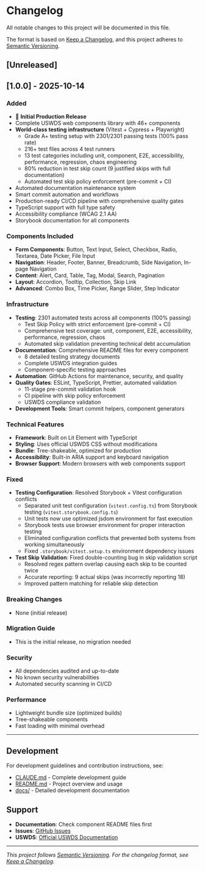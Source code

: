# Changelog

All notable changes to this project will be documented in this file.

The format is based on [Keep a Changelog](https://keepachangelog.com/en/1.0.0/),
and this project adheres to [Semantic Versioning](https://semver.org/spec/v2.0.0.html).

## [Unreleased]

## [1.0.0] - 2025-10-14

### Added

- 🎉 **Initial Production Release**
- Complete USWDS web components library with 46+ components
- **World-class testing infrastructure** (Vitest + Cypress + Playwright)
  - Grade A+ testing setup with 2301/2301 passing tests (100% pass rate)
  - 216+ test files across 4 test runners
  - 13 test categories including unit, component, E2E, accessibility, performance, regression, chaos engineering
  - 80% reduction in test skip count (9 justified skips with full documentation)
  - Automated test skip policy enforcement (pre-commit + CI)
- Automated documentation maintenance system
- Smart commit automation and workflows
- Production-ready CI/CD pipeline with comprehensive quality gates
- TypeScript support with full type safety
- Accessibility compliance (WCAG 2.1 AA)
- Storybook documentation for all components

### Components Included

- **Form Components**: Button, Text Input, Select, Checkbox, Radio, Textarea, Date Picker, File Input
- **Navigation**: Header, Footer, Banner, Breadcrumb, Side Navigation, In-page Navigation
- **Content**: Alert, Card, Table, Tag, Modal, Search, Pagination
- **Layout**: Accordion, Tooltip, Collection, Skip Link
- **Advanced**: Combo Box, Time Picker, Range Slider, Step Indicator

### Infrastructure

- **Testing**: 2301 automated tests across all components (100% passing)
  - Test Skip Policy with strict enforcement (pre-commit + CI)
  - Comprehensive test coverage: unit, component, E2E, accessibility, performance, regression, chaos
  - Automated skip validation preventing technical debt accumulation
- **Documentation**: Comprehensive README files for every component
  - 8 detailed testing strategy documents
  - Complete USWDS integration guides
  - Component-specific testing approaches
- **Automation**: GitHub Actions for maintenance, security, and quality
- **Quality Gates**: ESLint, TypeScript, Prettier, automated validation
  - 11-stage pre-commit validation hook
  - CI pipeline with skip policy enforcement
  - USWDS compliance validation
- **Development Tools**: Smart commit helpers, component generators

### Technical Features

- **Framework**: Built on Lit Element with TypeScript
- **Styling**: Uses official USWDS CSS without modifications
- **Bundle**: Tree-shakeable, optimized for production
- **Accessibility**: Built-in ARIA support and keyboard navigation
- **Browser Support**: Modern browsers with web components support

### Fixed

- **Testing Configuration**: Resolved Storybook + Vitest configuration conflicts
  - Separated unit test configuration (`vitest.config.ts`) from Storybook testing (`vitest.storybook.config.ts`)
  - Unit tests now use optimized jsdom environment for fast execution
  - Storybook tests use browser environment for proper interaction testing
  - Eliminated configuration conflicts that prevented both systems from working simultaneously
  - Fixed `.storybook/vitest.setup.ts` environment dependency issues
- **Test Skip Validation**: Fixed double-counting bug in skip validation script
  - Resolved regex pattern overlap causing each skip to be counted twice
  - Accurate reporting: 9 actual skips (was incorrectly reporting 18)
  - Improved pattern matching for reliable skip detection

### Breaking Changes

- None (initial release)

### Migration Guide

- This is the initial release, no migration needed

### Security

- All dependencies audited and up-to-date
- No known security vulnerabilities
- Automated security scanning in CI/CD

### Performance

- Lightweight bundle size (optimized builds)
- Tree-shakeable components
- Fast loading with minimal overhead

---

## Development

For development guidelines and contribution instructions, see:

- [CLAUDE.md](CLAUDE.md) - Complete development guide
- [README.md](README.md) - Project overview and usage
- [docs/](docs/) - Detailed development documentation

## Support

- **Documentation**: Check component README files first
- **Issues**: [GitHub Issues](https://github.com/your-org/uswds-webcomponents/issues)
- **USWDS**: [Official USWDS Documentation](https://designsystem.digital.gov/)

---

_This project follows [Semantic Versioning](https://semver.org/). For the changelog format, see [Keep a Changelog](https://keepachangelog.com/)._
